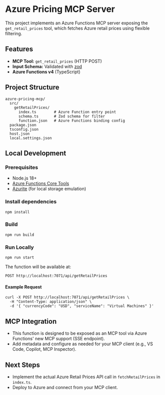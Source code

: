 # Azure Pricing MCP Server

This project implements an Azure Functions MCP server exposing the `get_retail_prices` tool, which fetches Azure retail prices using flexible filtering.

## Features
- **MCP Tool:** `get_retail_prices` (HTTP POST)
- **Input Schema:** Validated with [zod](https://github.com/colinhacks/zod)
- **Azure Functions v4** (TypeScript)

## Project Structure
```
azure-pricing-mcp/
  src/
    getRetailPrices/
      index.ts        # Azure Function entry point
      schema.ts       # Zod schema for filter
      function.json   # Azure Functions binding config
  package.json
  tsconfig.json
  host.json
  local.settings.json
```

## Local Development

### Prerequisites
- Node.js 18+
- [Azure Functions Core Tools](https://docs.microsoft.com/azure/azure-functions/functions-run-local)
- [Azurite](https://docs.microsoft.com/azure/storage/common/storage-use-azurite?tabs=visual-studio) (for local storage emulation)

### Install dependencies
```
npm install
```

### Build
```
npm run build
```

### Run Locally
```
npm run start
```

The function will be available at:
```
POST http://localhost:7071/api/getRetailPrices
```

#### Example Request
```
curl -X POST http://localhost:7071/api/getRetailPrices \
  -H "Content-Type: application/json" \
  -d '{ "currencyCode": "USD", "serviceName": "Virtual Machines" }'
```

## MCP Integration
- This function is designed to be exposed as an MCP tool via Azure Functions' new MCP support (SSE endpoint).
- Add metadata and configure as needed for your MCP client (e.g., VS Code, Copilot, MCP Inspector).

## Next Steps
- Implement the actual Azure Retail Prices API call in `fetchRetailPrices` in `index.ts`.
- Deploy to Azure and connect from your MCP client.